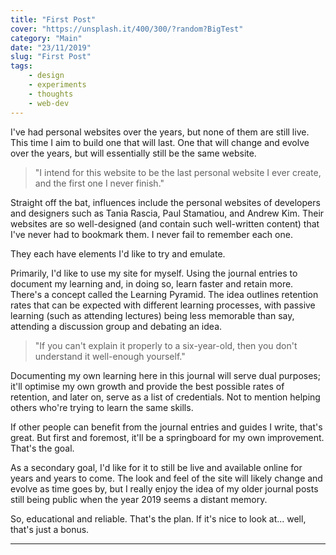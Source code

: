 ```yaml
---
title: "First Post"
cover: "https://unsplash.it/400/300/?random?BigTest"
category: "Main"
date: "23/11/2019"
slug: "First Post"
tags:
    - design
    - experiments
    - thoughts
    - web-dev
---
```


<!--- NOTE: I want this post to go live on my 30th birthday --->


I've had personal websites over the years, but none of them are still live. This time I aim to build one that will last. One that will change and evolve over the years, but will essentially still be the same website.

<blockquote>"I intend for this website to be the last personal website I ever create, and the first one I never finish."</blockquote>

Straight off the bat, influences include the personal websites of developers and designers such as Tania Rascia, Paul Stamatiou, and Andrew Kim. Their websites are so well-designed (and contain such well-written content) that I've never had to bookmark them. I never fail to remember each one.

They each have elements I'd like to try and emulate.

Primarily, I'd like to use my site for myself. Using the journal entries to document my learning and, in doing so, learn faster and retain more. There's a concept called the Learning Pyramid. The idea outlines retention rates that can be expected with different learning processes, with passive learning (such as attending lectures) being less memorable than say, attending a discussion group and debating an idea.

<blockquote>"If you can't explain it properly to a six-year-old, then you don't understand it well-enough yourself."</blockquote>

Documenting my own learning here in this journal will serve dual purposes; it'll optimise my own growth and provide the best possible rates of retention, and later on, serve as a list of credentials. Not to mention helping others who're trying to learn the same skills.

If other people can benefit from the journal entries and guides I write, that's great. But first and foremost, it'll be a springboard for my own improvement. That's the goal.

As a secondary goal, I'd like for it to still be live and available online for years and years to come. The look and feel of the site will likely change and evolve as time goes by, but I really enjoy the idea of my older journal posts still being public when the year 2019 seems a distant memory.

So, educational and reliable. That's the plan. If it's nice to look at... well, that's just a bonus.

---

